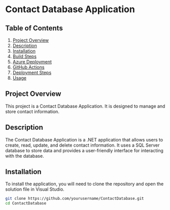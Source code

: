 # Contact Database Application

## Table of Contents

1. [Project Overview](#project-overview)
2. [Description](#description)
3. [Installation](#installation)
4. [Build Steps](#build-steps)
5. [Azure Deployment](#azure-deployment)
6. [GitHub Actions](#github-actions)
7. [Deployment Steps](#deployment-steps)
8. [Usage](#usage)

## Project Overview

This project is a Contact Database Application. It is designed to manage and store contact information.

## Description

The Contact Database Application is a .NET application that allows users to create, read, update, and delete contact information. It uses a SQL Server database to store data and provides a user-friendly interface for interacting with the database.

## Installation

To install the application, you will need to clone the repository and open the solution file in Visual Studio. 

```bash
git clone https://github.com/yourusername/ContactDatabase.git
cd ContactDatabase